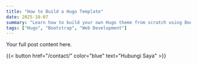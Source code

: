 ```yaml
---
title: "How to Build a Hugo Template"
date: 2025-10-07
summary: "Learn how to build your own Hugo theme from scratch using Bootstrap."
tags: ["Hugo", "Bootstrap", "Web Development"]
---
```

Your full post content here.

{{< button href="/contact/" color="blue" text="Hubungi Saya" >}}